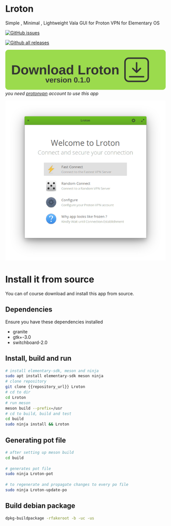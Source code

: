 # Lroton 

Simple , Minimal , Lightweight Vala GUI for Proton VPN for Elementary OS

[![GitHub issues](https://img.shields.io/github/issues/Naereen/StrapDown.js.svg)](https://github.com/RajSolai/lroton/issues)

[![Github all releases](https://img.shields.io/github/downloads/Naereen/StrapDown.js/total.svg)](https://GitHub.com/RajSolai/lroton/releases/)

<a id="raw-url" href="https://github.com/RajSolai/lroton/releases/download/0.1.0/com.github.rajsolai.lroton_0.1ubuntu1_amd64.deb">
<img src="./res/lrotondownload.svg">
</img>
</a> 
</br>
<i>you need <a href="https://protonvpn.com/">protonvpn</a> account to use this app</i>

![Main Screen on Lroton](./data/screenshots/mainscreen.png "Main Screen of Lroton")

<!-- ## Get it from the elementary OS AppCenter!

[![Get it on AppCenter](https://appcenter.elementary.io/badge.svg)](https://appcenter.elementary.io/Lroton)

This app is available on the elementary OS AppCenter. -->

# Install it from source

You can of course download and install this app from source.

## Dependencies

Ensure you have these dependencies installed

* granite
* gtk+-3.0
* switchboard-2.0

## Install, build and run

```bash
# install elementary-sdk, meson and ninja 
sudo apt install elementary-sdk meson ninja
# clone repository
git clone {{repository_url}} Lroton
# cd to dir
cd Lroton
# run meson
meson build --prefix=/usr
# cd to build, build and test
cd build
sudo ninja install && Lroton
```

## Generating pot file

```bash
# after setting up meson build
cd build

# generates pot file
sudo ninja Lroton-pot

# to regenerate and propagate changes to every po file
sudo ninja Lroton-update-po
```
## Build debian package

```bash
dpkg-buildpackage -rfakeroot -b -uc -us
```
